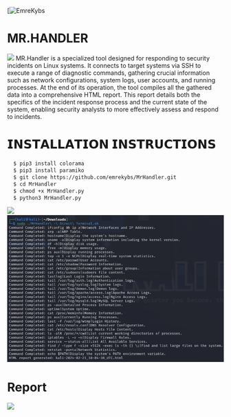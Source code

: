 [![EmreKybs](https://img.shields.io/badge/MadeBy-Emrekybs-yellow)

# MR.HANDLER 
<img src="https://github.com/emrekybs/MrHandler/blob/main/MrHandler.png">
MR.Handler is a specialized tool designed for responding to security incidents on Linux systems.
It connects to target systems via SSH to execute a range of diagnostic commands, gathering crucial information such as network configurations, system logs, user accounts, and running processes.
At the end of its operation, the tool compiles all the gathered data into a comprehensive HTML report. 
This report details both the specifics of the incident response process and the current state of the system, enabling security analysts to more effectively assess and respond to incidents.

# 𝗜𝗡𝗦𝗧𝗔𝗟𝗟𝗔𝗧𝗜𝗢𝗡 𝗜𝗡𝗦𝗧𝗥𝗨𝗖𝗧𝗜𝗢𝗡𝗦
      $ pip3 install colorama
      $ pip3 install paramiko
      $ git clone https://github.com/emrekybs/MrHandler.git
      $ cd MrHandler
      $ chmod +x MrHandler.py 
      $ python3 MrHandler.py 

<img src="https://github.com/emrekybs/MrHandler/blob/main/1.png">
<img src="https://github.com/7h3pr1es7/MrHandler/blob/main/3.png">

# Report 
<img src="https://github.com/emrekybs/MrHandler/blob/main/2.png">
